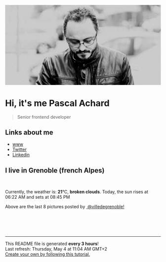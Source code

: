 ![Pascal Achard](./images/photo-pascal-achard.jpg)
# Hi, it's me Pascal Achard
> Senior frontend developer

## Links about me
- [www](https://www.pascal-achard.com)
- [Twitter](https://twitter.com/botmaster)
- [Linkedin](http://www.linkedin.com/in/pascal-achard)


## I live in Grenoble (french Alpes)
<img src="https://openweathermap.org/img/wn/04d@2x.png" alt="">

Currently, the weather is: **21**°C, **broken clouds**.
Today, the sun rises at 06:22 AM and sets at 08:45 PM

Above are the last 8 pictures posted by <a href="https://www.instagram.com/villedegrenoble/" target="_blank"><img alt="" src="https://upload.wikimedia.org/wikipedia/commons/thumb/e/e7/Instagram_logo_2016.svg/1024px-Instagram_logo_2016.svg.png" width="20"/> @villedegrenoble!</a>

<p style="display: flex; flex-wrap: wrap; gap: 20px;">
        <img src="https://cdn1.picuki.com/hosted-by-instagram/q/0exhNuNYnjBcaS3SYdxKjf8F2vJ1WgxSZ60STLepjSVmIR1vLHOapZA0mpCj4yRwKwVlASuRYzxk4I8tVl5TDj1%7C%7COkbfQbSNTDZW6qmcV+zN1T1v859pkr42LXYbZH+n%7C%7CssoVwmYdSgIGaYDG7uo%7C%7CesJ+vPucjEHpi2VNrQT9zJBpY6uSKVKz8B13bHR1Bv9vdBhYgJE8VQpMBQ7odLUvj8ESLnzNskg6PA5RbMCg8kW%7C%7C+7piSS1X24ldihBGTOguYrVwr9T0GXXejYH9GmkGqEXIE1GlHqphzgck7QRvamtZL8r3Po17IH4fTcED3tJhjVPsdK+lCGQPy38mUxanjCD%7C%7CZK3UPQv9bDXDuCxcO%7C%7CQxDblfIaMEuhaXG4XDuvhe2aJBfSfDP9DvYl4KutCz2%7C%7Cz%7C%7CwPgIuShiDZUVBEMvDqIM4F5R6DFwqv1oHU=.jpeg" alt="" width="200"/>
        <img src="https://cdn1.picuki.com/hosted-by-instagram/q/0exhNuNYnjBcaS3SYdxKjf8F2vJ1Wg5SZ60STLepjSVmIR1vLHOapZA0mpCl6yRxIwVgFDeSYzxk4IwuWF9UDj14PUDXQLaLSjhc6a6YU+vN0jVn9ZdmlrkyLXwfYHen%7C%7C8srXAmYdSgIGaYDG7uo%7C%7CesJ+fjrcjcFrjOMNbRKmDdttdCwFahlza4lsfe4kx2xu5xncG114WNxahlw5OLUqQUCSKnjMcF6saR5UvoPjsBRprygmCG2GGM5b295BTGS9IjOkqg8iyDXdzQspjD3Ee8EIU8hjl246gwp%7C%7C5wJmpaBOdtE+MYHsrX1SzRBWmhm+jVBocW+xzTsSUGI%7C%7CgVRwGKOlf7kNPEu+8WgGtKbd+jZxw31TL%7C%7CyLK1jU1ZfFMjcW3zwMN6dDdlUlLtbEOBU+lHt0RLsUr%7C%7Ci%7C%7ChQ3CzAX1WDeW8FVZq7b+6GnzWTZhmDWpgNqws4=.jpeg" alt="" width="200"/>
        <img src="https://cdn1.picuki.com/hosted-by-instagram/q/0exhNuNYnjBcaS3SYdxKjf8F2vJ1Wg9SZ60STLepjSVmIR1vLHOapZA0mpCl6yRxIwVgFDeSYzxk54wtWFhXCj17PkXcQbyIRTlX66SfV+mhvDdn8pZhkr40KXYeY3ao88MlOzjYMTIfQeoEH%7C%7Cb2rvUW+%7C%7C7wbTYNpi2TNLxCyQlWotfpUrJy9ZRzt52U1h+189JldAJZ+jtvdBFundPZlTIeAefzPcBgoK9jC7QIjZNIuaHtnyuxH34+emlsFj3RuYTM2dENhhzrdSFlqjHwAZY1LHMRiVbmojIA6rgI26+hZ9VM4ac7v5qCbSACW2E2hjtfwZftgALsSUGImUBRwT2Ej+b3ffZ79sXPBPW%7C%7Ccs29zifNNpvZA7FOVH8eWffhXWb2EOezK8FylINZGe1G2k+t8RO3Z4Ks%7C%7CVV+AWgc12HcX7YgG7uiyqyb4X7U32WIpFZpkg==.jpeg" alt="" width="200"/>
        <img src="https://cdn1.picuki.com/hosted-by-instagram/q/0exhNuNYnjBcaS3SYdxKjf8F2vJ1Wg5SZ60STLepjSVmIR1vLHOapZA0mpCj4yRwKwVlASuRYzxk54woU1tTCj18P0PeTbSLTzlU66uRU+ymvD1v9ZJknbkyKHAWbXGq9cUlVWCpNWwSDv5PHL%7C%7Clo7gX5v%7C%7CsbCgEpjuSKrVCkGZTjse3TO9%7C%7C2pYf5%7C%7CHSv1izv9QpcmkazXgpdAd4+pvlpDk1VOCtIc17q7VySKNBicMCv6K91Sa8H2QkaHp%7C%7CECKet8XCkONFui3rSzY57zz2F%7C%7C99EEIdvlqztEslvqEAm5K1ZKlXjd8A6fLlW2oqGWlvqklPv6XslHPaSkGI%7C%7CmIUwGPRn+T8J7gprsigdcy8U%7C%7Cj89gvXPZrXPIwcZVg%7C%7CTcyAYUvOePOAVZp1pY11LPla03O%7C%7C1jCLTOj69D9AQjpP3mLfWcYnENjFgpCq8UjDiznT+AE%7C%7CwZ65.jpeg" alt="" width="200"/>
        <img src="https://cdn1.picuki.com/hosted-by-instagram/q/0exhNuNYnjBcaS3SYdxKjf8F2vJ1WgxSZ60STLepjSVmIR1vLHOapZA0mpCl6yRxIwVgFDeSYzxk54MqVlxZDz18PEDZTrOBSzdW66mfXevN0jVv%7C%7CZNklrwxJHUWYX6n9MYvXQmYdSgIGaYDG7uo%7C%7CesJ+fLscjcApTWMNbFBnjdttdCwFahlza4lsfe4kx2xu5xncG114WNxahlw5OLUqQUCSKnjMcF6saR5UvoPjsBRpr6gmCG2GGM5b295BTGS9IjOkqg8iyDXdzQspjD3Fe8EIU8hjl246kYovLl+t9SJA4F6+MZ1ufjcVn9BWmhm+jVBocW+xzTsSUGI%7C%7CgVRwGKOlf7kNPEu+8WgGtKbccnz5yPad5OTFowBDGpfNtHYZUffE8C7FNhYkoZLJNBWj3ad+QiYc+Ct0CI3CzAX1WDeVLFUEanb+6GnzWTZhmDWpgNqws4=.jpeg" alt="" width="200"/>
        <img src="https://cdn1.picuki.com/hosted-by-instagram/q/0exhNuNYnjBcaS3SYdxKjf8F2vJ1Wg9SZ60STLepjSVmIR1vLHOapZA0mpCl6yRxIwVgFDeSYzxk54wtWFhXDj15OUHaSbaJRTZd76ydUuirvDNl9ZBilrY9K3UcYnWm8sElUW+pNWwSDv5PHL%7C%7Clo7gU%7C%7CPvwbCgEpTWVKrVBnmFTjse3TO9%7C%7C2pYf5%7C%7CHSv1izv9QpcmkazXgpdAd4+pvlpDk1VOCtIc17q7VySKNBicMCv6K81Sa8H2QkaHp%7C%7CECKet8XCkONFui3rSzY57zz2F%7C%7C59EEIdvlqztEsAtZ0LnLH7HKR5%7C%7CN8AjqP6bj4RGWlvqklPv6XslHPaSUGI%7C%7CmIUwGPRn+T8J7gprsigdcy8U%7C%7Cr%7C%7Cmw7HRbuHIL5gcUo5DsX%7C%7CR0%7C%7ClefC5He9pxYRwDu5H%7C%7C1Ps9CPpUb%7C%7C3+RpmQjpP3mLfWcpSFa%7C%7CMgpCq8UjDiznT+AE%7C%7CwZ65.jpeg" alt="" width="200"/>
        <img src="https://cdn1.picuki.com/hosted-by-instagram/q/0exhNuNYnjBcaS3SYdxKjf8F2vJ1WgxSZ60STLepjSVmIR1vLHOapZA0mpCj4yRwKwVlASuRYzxk54opVF9UCj17NUzXSr2LRTlV6KucVunN0Ddg85donLw8LXIfZnCp9MUtVgmYdSgIGaYDG7uo%7C%7CesJ%7C%7CPnucjcFrjOMNbRKmDdttdCwFahlza4lsfe4kx2xu5xncG114WNxahlw5OLUqQUCSKnjMcF6saR5UvoPjsBRpr6gmCG2GGM5b295BTGS9IjOkqg8iyDXdzQspjD2F+8EIU8hjl246jQQu7wYptKIY75i+MZ1vffSSllBWmhm+jVBocW+xzTvSUGI%7C%7CgVRwGKOlf7kNPEu+8WgGtKbdI38%7C%7CjH4YprzHp97bn0FBdXme3z%7C%7CJtK7CJlet7NoG8F3%7C%7C3aW316tXqHs7RQ3CzAX1WDeWLBTZdnb+6GnzWTZhmDWpgNqws4=.jpeg" alt="" width="200"/>
        <img src="https://cdn1.picuki.com/hosted-by-instagram/q/0exhNuNYnjBcaS3SYdxKjf8F2vJ1WgxSZ60STLepjSVmIR1vLHOapZA0mpCl6yRxIwVgFDeSYzxk54ooUFhZDT18NEfWS7CNSzxS7aqaXejN1TNu85RhlLc1KHMeYHao88spXQmYdSgIGaYDG7uo%7C%7CesJ+fjrcjcFrjOMNbRKmDdttdCwFahlza4lsfe4kx2xu5xncG114WNxahlw5OLUqQUCSKnjMcF6saR5UvoPjsBRpr6gmCG2GGM5b295BTGS9IjOkqg8iyDXdzQspjD3Eu8EIU8hjl246iYc56gYh4GDPbs1+MYHpYTaT2xBWmhm+jVBocW+xzTsSUGI%7C%7CgVRwGKOlf7kNPEu+8WgGtKbdsjG+QKQTLP8A65udFQsDvnDY2%7C%7C5H+yaLoVhk4Z5GaFL+Euh41CZYqHSzRQ3CzAX1WDeW8EgZ6vb+6GnzWTZhmDWpgNqws4=.jpeg" alt="" width="200"/>
</p>

------------
<p>This README file is generated <b>every 3 hours</b>!
    <br />Last refresh: Thursday, May 4 at 11:04 AM GMT+2
    <br /><a href="https://medium.com/@th.guibert/how-to-create-a-self-updating-readme-md-for-your-github-profile-f8b05744ca91">Create your own by following this tutorial.</a>
</p>
<p><a href="https://github.com/botmaster/botmaster/actions/workflows/main.yaml"><img alt="" src="https://github.com/botmaster/botmaster/actions/workflows/main.yaml/badge.svg" /></a></p>


